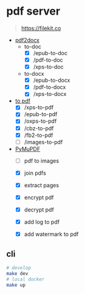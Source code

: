 # pdf server
> https://filekit.co

- [pdf2docx](https://github.com/dothinking/pdf2docx)
    - to-doc
        - [x] /epub-to-doc
        - [x] /pdf-to-doc
        - [x] /xps-to-doc
    - to-docx
        - [x] /epub-to-docx
        - [x] /pdf-to-docx
        - [x] /xps-to-docx

- [to pdf](https://pymupdf.readthedocs.io/en/latest/document.html#Document.convert_to_pdf)
    - [x] /xps-to-pdf
    - [x] /epub-to-pdf
    - [x] /oxps-to-pdf
    - [x] /cbz-to-pdf
    - [x] /fb2-to-pdf
    - [ ] /images-to-pdf
- [PyMuPDF](https://github.com/pymupdf/PyMuPDF-Utilities/tree/master/examples)
    - [ ] pdf to images
    - [x] join pdfs
    - [x] extract pages
    - [x] encrypt pdf
    - [x] decrypt pdf
    - [x] add log to pdf
    - [x] add watermark to pdf


## cli

```bash
# develop
make dev 
# local docker
make up
```
